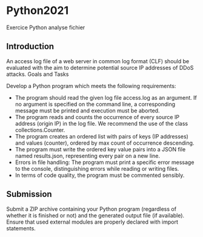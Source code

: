 # Python2021
Exercice Python analyse fichier

## Introduction

An access log file of a web server in common log format (CLF) should be evaluated with the aim to determine potential source IP addresses of DDoS attacks.
Goals and Tasks

Develop a Python program which meets the following requirements:

- The program should read the given log file access.log as an argument. If no argument is specified on the command line, a corresponding message must be printed and execution must be aborted.
- The program reads and counts the occurrence of every source IP address (origin IP) in the log file. We recommend the use of the class collections.Counter.
- The program creates an ordered list with pairs of keys (IP addresses) and values (counter), ordered by max count of occurrence descending.
- The program must write the ordered key value pairs into a JSON file named results.json, representing every pair on a new line.
- Errors in file handling: The program must print a specific error message to the console, distinguishing errors while reading or writing files.
- In terms of code quality, the program must be commented sensibly.

## Submission

Submit a ZIP archive containing your Python program (regardless of whether it is finished or not) and the generated output file (if available). Ensure that used external modules are properly declared with import statements.
